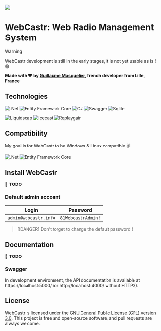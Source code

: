 ![](https://github.com/gmasquelier59/WebCastr/raw/main/resources/logo.png)

# WebCastr: Web Radio Management System

> [!WARNING]
> WebCastr development is still in the early stages, it is not yet usable as is ! 😅

**Made with ❤️ by [Guillaume Masquelier](https://github.com/gmasquelier59), french developer from <b>Lille, <img src="https://cdn-icons-png.flaticon.com/512/197/197560.png" width="13"/> France</b>**

## Technologies

<p>
    <img alt=".Net" src="https://img.shields.io/badge/-.Net%20Core-006d77?style=flat-square&logo=dotnet&logoColor=white" />
    <img alt="Entity Framework Core" src="https://img.shields.io/badge/-Entity%20Framework%20Core-006d77?style=flat-square&logo=dotnet&logoColor=white" />
    <img alt="C#" src="https://img.shields.io/badge/-C%23-006d77?style=flat-square&logo=csharp&logoColor=white" />
    <img alt="Swagger" src="https://img.shields.io/badge/-Swagger-006d77?style=flat-square&logo=swagger&logoColor=white" />
    <img alt="Sqlite" src="https://img.shields.io/badge/-Sqlite-006d77?style=flat-square&logo=sqlite&logoColor=white" />
</p>
<p>
    <img alt="Liquidsoap" src="https://img.shields.io/badge/-Liquidsoap-83c5be?style=flat-square&logoColor=white" />
    <img alt="Icecast" src="https://img.shields.io/badge/-Icecast-83c5be?style=flat-square&logoColor=white" />
    <img alt="Replaygain" src="https://img.shields.io/badge/-Replaygain-83c5be?style=flat-square&logoColor=white" />
</p>

## Compatibility

My goal is for WebCastr to be Windows & Linux compatible ✌️

<p>
    <img alt=".Net" src="https://img.shields.io/badge/-Windows 10/11-006d77?style=flat-square&logo=Windows&logoColor=white" />
    <img alt="Entity Framework Core" src="https://img.shields.io/badge/-Linux%20Ubuntu-006d77?style=flat-square&logo=linux&logoColor=white" />
</p>

## Install WebCastr

🚧 **TODO**

### Default admin account

| Login | Password |
|:---:|---|
| ``admin@webcastr.info`` | ``81WebcastrAdmin!`` |

> [!DANGER]
> Don't forget to change the default password !

## Documentation

🚧 **TODO**

### Swagger

In development environment, the API documentation is available at https://localhost:5000/ (or http://localhost:4000/ without HTTPS).

## License

WebCastr is licensed under the [GNU General Public License (GPL) version 3.0](https://github.com/gmasquelier59/WebCastr/blob/main/LICENSE). This project is free and open-source software, and pull requests are always welcome.
